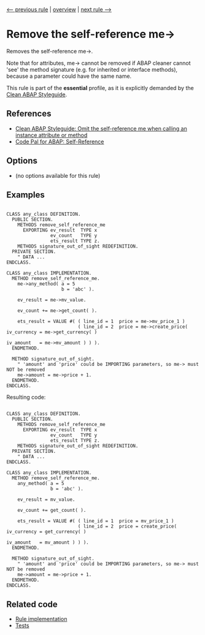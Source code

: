 [<-- previous rule](ValueStatementRule.md) | [overview](../rules.md) | [next rule -->](ReceivingKeywordRule.md)

# Remove the self-reference me->

Removes the self-reference me->.

Note that for attributes, me-> cannot be removed if ABAP cleaner cannot 'see' the method signature \(e.g. for inherited or interface methods\), because a parameter could have the same name.

This rule is part of the **essential** profile, as it is explicitly demanded by the [Clean ABAP Styleguide](https://github.com/SAP/styleguides/blob/main/clean-abap/CleanABAP.md).

## References

* [Clean ABAP Styleguide: Omit the self-reference me when calling an instance attribute or method](https://github.com/SAP/styleguides/blob/main/clean-abap/CleanABAP.md#omit-the-self-reference-me-when-calling-an-instance-attribute-or-method)
* [Code Pal for ABAP: Self-Reference](https://github.com/SAP/code-pal-for-abap/blob/master/docs/checks/self-reference.md)

## Options

* \(no options available for this rule\)

## Examples


```ABAP

CLASS any_class DEFINITION.
  PUBLIC SECTION.
    METHODS remove_self_reference_me
      EXPORTING ev_result  TYPE x
                ev_count   TYPE y
                ets_result TYPE z.
    METHODS signature_out_of_sight REDEFINITION.
  PRIVATE SECTION.
    " DATA ...
ENDCLASS.

CLASS any_class IMPLEMENTATION.
  METHOD remove_self_reference_me.
    me->any_method( a = 5
                    b = 'abc' ).

    ev_result = me->mv_value.

    ev_count += me->get_count( ).

    ets_result = VALUE #( ( line_id = 1  price = me->mv_price_1 )
                          ( line_id = 2  price = me->create_price( iv_currency = me->get_currency( )
                                                                   iv_amount   = me->mv_amount ) ) ).
  ENDMETHOD.

  METHOD signature_out_of_sight.
    " 'amount' and 'price' could be IMPORTING parameters, so me-> must NOT be removed
    me->amount = me->price + 1.
  ENDMETHOD.
ENDCLASS.
```

Resulting code:

```ABAP

CLASS any_class DEFINITION.
  PUBLIC SECTION.
    METHODS remove_self_reference_me
      EXPORTING ev_result  TYPE x
                ev_count   TYPE y
                ets_result TYPE z.
    METHODS signature_out_of_sight REDEFINITION.
  PRIVATE SECTION.
    " DATA ...
ENDCLASS.

CLASS any_class IMPLEMENTATION.
  METHOD remove_self_reference_me.
    any_method( a = 5
                b = 'abc' ).

    ev_result = mv_value.

    ev_count += get_count( ).

    ets_result = VALUE #( ( line_id = 1  price = mv_price_1 )
                          ( line_id = 2  price = create_price( iv_currency = get_currency( )
                                                               iv_amount   = mv_amount ) ) ).
  ENDMETHOD.

  METHOD signature_out_of_sight.
    " 'amount' and 'price' could be IMPORTING parameters, so me-> must NOT be removed
    me->amount = me->price + 1.
  ENDMETHOD.
ENDCLASS.
```

## Related code

* [Rule implementation](../../com.sap.adt.abapcleaner/src/com/sap/adt/abapcleaner/rules/syntax/SelfReferenceMeRule.java)
* [Tests](../../test/com.sap.adt.abapcleaner.test/src/com/sap/adt/abapcleaner/rules/syntax/SelfReferenceMeTest.java)

